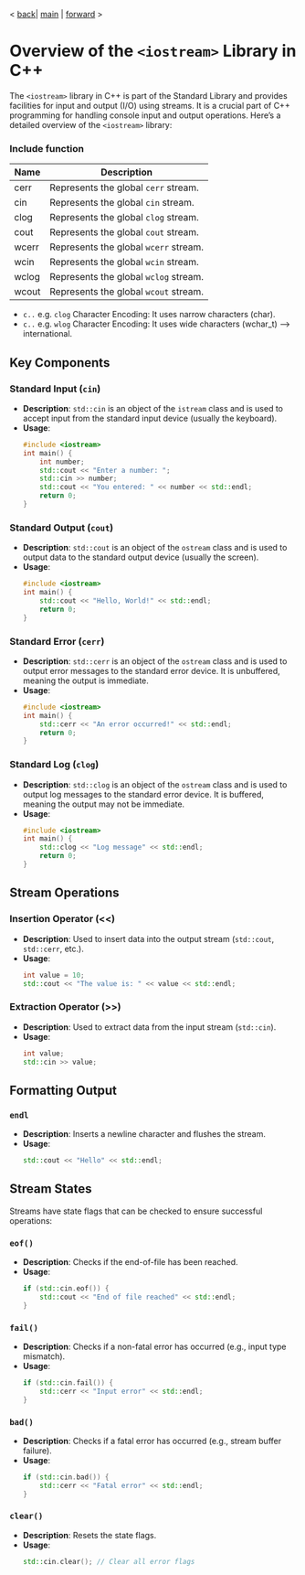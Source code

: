 < [back](cpp00_01_namespace.md)| [main](/) | [forward](cpp00_03_class_instance.md) >

# Overview of the `<iostream>` Library in C++

The `<iostream>` library in C++ is part of the Standard Library and provides facilities for input and output (I/O) using streams. It is a crucial part of C++ programming for handling console input and output operations. Here’s a detailed overview of the `<iostream>` library:

### Include function

| Name  | Description                                |
|-------|--------------------------------------------|
| cerr  | Represents the global `cerr` stream.       |
| cin   | Represents the global `cin` stream.        |
| clog  | Represents the global `clog` stream.       |
| cout  | Represents the global `cout` stream.       |
| wcerr | Represents the global `wcerr` stream.      |
| wcin  | Represents the global `wcin` stream.       |
| wclog | Represents the global `wclog` stream.      |
| wcout | Represents the global `wcout` stream.      |

- `c..` e.g. `clog` Character Encoding: It uses narrow characters (char).
- `c..` e.g. `wlog` Character Encoding: It uses wide characters (wchar_t) --> international.

## Key Components

### Standard Input (`cin`)
- **Description**: `std::cin` is an object of the `istream` class and is used to accept input from the standard input device (usually the keyboard).
- **Usage**:
  ```cpp
  #include <iostream>
  int main() {
      int number;
      std::cout << "Enter a number: ";
      std::cin >> number;
      std::cout << "You entered: " << number << std::endl;
      return 0;
  }
  ```

### Standard Output (`cout`)
- **Description**: `std::cout` is an object of the `ostream` class and is used to output data to the standard output device (usually the screen).
- **Usage**:
  ```cpp
  #include <iostream>
  int main() {
      std::cout << "Hello, World!" << std::endl;
      return 0;
  }
  ```

### Standard Error (`cerr`)
- **Description**: `std::cerr` is an object of the `ostream` class and is used to output error messages to the standard error device. It is unbuffered, meaning the output is immediate.
- **Usage**:
  ```cpp
  #include <iostream>
  int main() {
      std::cerr << "An error occurred!" << std::endl;
      return 0;
  }
  ```

### Standard Log (`clog`)
- **Description**: `std::clog` is an object of the `ostream` class and is used to output log messages to the standard error device. It is buffered, meaning the output may not be immediate.
- **Usage**:
  ```cpp
  #include <iostream>
  int main() {
      std::clog << "Log message" << std::endl;
      return 0;
  }
  ```

## Stream Operations

### Insertion Operator (<<)
- **Description**: Used to insert data into the output stream (`std::cout`, `std::cerr`, etc.).
- **Usage**:
  ```cpp
  int value = 10;
  std::cout << "The value is: " << value << std::endl;
  ```

### Extraction Operator (>>)
- **Description**: Used to extract data from the input stream (`std::cin`).
- **Usage**:
  ```cpp
  int value;
  std::cin >> value;
  ```

## Formatting Output

### `endl`
- **Description**: Inserts a newline character and flushes the stream.
- **Usage**:
  ```cpp
  std::cout << "Hello" << std::endl;
  ```

## Stream States

Streams have state flags that can be checked to ensure successful operations:

### `eof()`
- **Description**: Checks if the end-of-file has been reached.
- **Usage**:
  ```cpp
  if (std::cin.eof()) {
      std::cout << "End of file reached" << std::endl;
  }
  ```

### `fail()`
- **Description**: Checks if a non-fatal error has occurred (e.g., input type mismatch).
- **Usage**:
  ```cpp
  if (std::cin.fail()) {
      std::cerr << "Input error" << std::endl;
  }
  ```

### `bad()`
- **Description**: Checks if a fatal error has occurred (e.g., stream buffer failure).
- **Usage**:
  ```cpp
  if (std::cin.bad()) {
      std::cerr << "Fatal error" << std::endl;
  }
  ```

### `clear()`
- **Description**: Resets the state flags.
- **Usage**:
  ```cpp
  std::cin.clear(); // Clear all error flags
  ```

